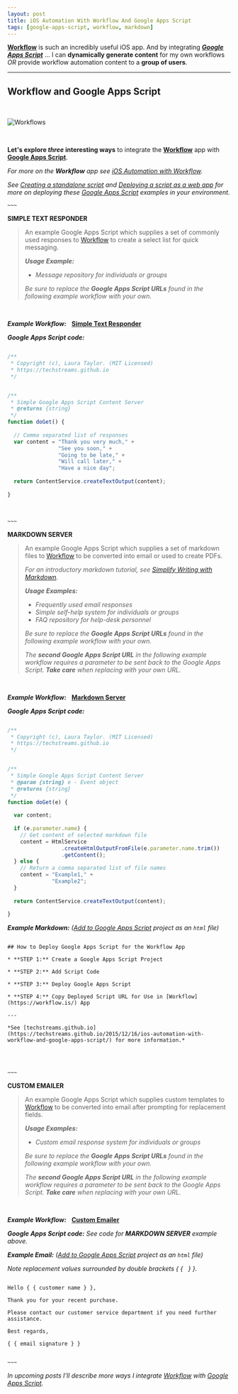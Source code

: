 ```yaml
---
layout: post
title: iOS Automation With Workflow And Google Apps Script
tags: [google-apps-script, workflow, markdown]
---
```


**[Workflow](https://workflow.is/)** is such an incredibly useful iOS app.  And by integrating ***[Google Apps Script](https://www.google.com/script/start/)*** ... I can **dynamically generate content** for my own workflows *OR* provide workflow automation content to a **group of users**.

---

## Workflow and Google Apps Script

<br>

![Workflows]({{site.baseurl}}/images/2015-12-16-workflows.png)

<br>

**Let's explore _three_ interesting ways** to integrate the **[Workflow](https://workflow.is/)** app with **[Google Apps Script](https://www.google.com/script/start/)**.

<i class="fa fa-hand-o-right"></i> *For more on the __Workflow__ app see [iOS Automation with Workflow](http://techstreams.github.io/2015/04/06/ios-automation-with-workflow/).*

<i class="fa fa-hand-o-right"></i> *See [Creating a standalone script](https://developers.google.com/apps-script/guides/standalone#creating_a_standalone_script) and  [Deploying a script as a web app](https://developers.google.com/apps-script/guides/web#deploying_a_script_as_a_web_app) for more on deploying these [Google Apps Script](https://www.google.com/script/start/) examples in your environment.*


`~~~`


**SIMPLE TEXT RESPONDER**

> An example Google Apps Script which supplies a set of commonly used responses to [Workflow](https://workflow.is/) to create a select list for quick messaging.
>
> *__Usage Example:__*
>
> * *Message repository for individuals or groups*
>
>  <i class="fa fa-exclamation-circle"></i> *Be sure to replace the __Google Apps Script URLs__ found in the following example workflow with your own.*

<br>


***Example Workflow:*** &nbsp; **[<i class="fa fa-refresh"></i> Simple Text Responder](https://workflow.is/workflows/396c0e1228f840c099080e34b079b129)**


***Google Apps Script code:***

```javascript

/**
 * Copyright (c), Laura Taylor. (MIT Licensed)
 * https://techstreams.github.io
 */


/**
 * Simple Google Apps Script Content Server
 * @returns {string}
 */
function doGet() {
  
  // Comma separated list of responses
  var content = "Thank you very much," +
                "See you soon," +
                "Going to be late," +
                "Will call later," +
                "Have a nice day";
  
  return ContentService.createTextOutput(content);
  
}

```

<br>

`~~~`

**MARKDOWN SERVER**

> An example Google Apps Script which supplies a set of markdown files to [Workflow](https://workflow.is/) to be converted into email or used to create PDFs.
>
> <i class="fa fa-hand-o-right"></i> *For an introductory markdown tutorial, see [Simplify Writing with Markdown](https://techstreams.github.io/2015/09/21/simplify-writing-with-markdown/).*
>
> *__Usage Examples:__*
> 
> * *Frequently used email responses*
> * *Simple self-help system for individuals or groups*
> * *FAQ repository for help-desk personnel*
>
>  <i class="fa fa-exclamation-circle"></i> *Be sure to replace the __Google Apps Script URLs__ found in the following example workflow with your own.*
>
> <i class="fa fa-exclamation-circle"></i> *The __second Google Apps Script URL__ in the following example workflow requires a parameter to be sent back to the Google Apps Script.  __Take care__ when replacing with your own URL.*

<br>


***Example Workflow:*** &nbsp; **[<i class="fa fa-refresh"></i> Markdown Server](https://workflow.is/workflows/2e84625a785744e2bd35e29c02bd7423)**


***Google Apps Script code:***

```javascript

/**
 * Copyright (c), Laura Taylor. (MIT Licensed)
 * https://techstreams.github.io
 */


/**
 * Simple Google Apps Script Content Server
 * @param {string} e - Event object
 * @returns {string}
 */
function doGet(e) {
  
  var content;
  
  if (e.parameter.name) {
    // Get content of selected markdown file
    content = HtmlService
                 .createHtmlOutputFromFile(e.parameter.name.trim())
                 .getContent();
  } else {
    // Return a comma separated list of file names
    content = "Example1," +
              "Example2";
  }
  
  return ContentService.createTextOutput(content);
  
}


```

***Example Markdown:*** *([Add to Google Apps Script](https://developers.google.com/apps-script/managing_projects#managing-files-in-a-project) project as an `html` file)*

```

## How to Deploy Google Apps Script for the Workflow App

* **STEP 1:** Create a Google Apps Script Project

* **STEP 2:** Add Script Code

* **STEP 3:** Deploy Google Apps Script

* **STEP 4:** Copy Deployed Script URL for Use in [Workflow](https://workflow.is/) App

---

*See [techstreams.github.io](https://techstreams.github.io/2015/12/16/ios-automation-with-workflow-and-google-apps-script/) for more information.*


```

<br>

`~~~`


**CUSTOM EMAILER**

> An example Google Apps Script which supplies custom templates to [Workflow](https://workflow.is/) to be converted into email after prompting for replacement fields.
>
> *__Usage Examples:__*  
> 
> * *Custom email response system for individuals or groups*
>
>  <i class="fa fa-exclamation-circle"></i> *Be sure to replace the __Google Apps Script URLs__ found in the following example workflow with your own.*
>
> <i class="fa fa-exclamation-circle"></i> *The __second Google Apps Script URL__ in the following example workflow requires a parameter to be sent back to the Google Apps Script.  __Take care__ when replacing with your own URL.*

<br>


***Example Workflow:*** &nbsp; **[<i class="fa fa-refresh"></i> Custom Emailer](https://workflow.is/workflows/cd4209d46a6a42ae901157b4b9699577)**


***Google Apps Script code:***  *See code for __MARKDOWN SERVER__ example above.*


***Example Email:*** *([Add to Google Apps Script](https://developers.google.com/apps-script/managing_projects#managing-files-in-a-project) project as an `html` file)*

*Note replacement values surrounded by double brackets  &#123; &#123; &nbsp;  &#125; &#125;.*

```

Hello { { customer name } },

Thank you for your recent purchase. 

Please contact our customer service department if you need further assistance.

Best regards,

{ { email signature } }


```


`~~~`

<i class="fa fa-hand-o-right"></i> *In upcoming posts I'll describe more ways I integrate [Workflow](https://workflow.is/) with [Google Apps Script](https://www.google.com/script/start/).*
















